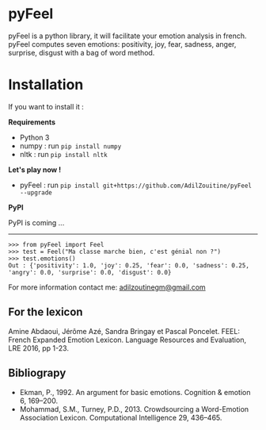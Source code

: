 # pyFeel

pyFeel is a python library, it will facilitate your emotion analysis in french.
pyFeel computes seven emotions: positivity, joy, fear, sadness, anger, surprise, disgust
with a bag of word method.


# Installation


If you want to install it :

**Requirements**
 - Python 3
 - numpy : run `pip install numpy`
 - nltk : run `pip install nltk`

**Let's play now !**

 - pyFeel : run `pip install git+https://github.com/AdilZouitine/pyFeel --upgrade`

**PyPI**

PyPI is coming ...
_______________

    >>> from pyFeel import Feel
    >>> test = Feel("Ma classe marche bien, c'est génial non ?")
    >>> test.emotions()
    Out : {'positivity': 1.0, 'joy': 0.25, 'fear': 0.0, 'sadness': 0.25, 'angry': 0.0, 'surprise': 0.0, 'disgust': 0.0}



 For more information contact me: adilzoutinegm@gmail.com

## For the lexicon

 Amine Abdaoui, Jérôme Azé, Sandra Bringay et Pascal Poncelet. FEEL: French Expanded Emotion Lexicon. Language Resources and Evaluation, LRE 2016, pp 1-23.


## Bibliograpy

 - Ekman, P., 1992. An argument for basic emotions. Cognition & emotion 6, 169–200.  
- Mohammad, S.M., Turney, P.D., 2013. Crowdsourcing a Word-Emotion Association Lexicon. Computational Intelligence 29, 436–465.
